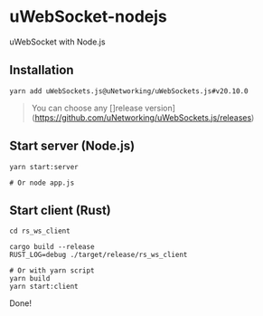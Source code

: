 # uWebSocket-nodejs

uWebSocket with Node.js

## Installation

```
yarn add uWebSockets.js@uNetworking/uWebSockets.js#v20.10.0
```
> You can choose any []release version](https://github.com/uNetworking/uWebSockets.js/releases)

## Start server (Node.js)

```
yarn start:server

# Or node app.js
```

## Start client (Rust)

```
cd rs_ws_client

cargo build --release
RUST_LOG=debug ./target/release/rs_ws_client

# Or with yarn script
yarn build
yarn start:client
```

Done!
